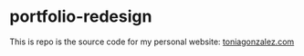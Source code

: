 # portfolio-redesign

This is repo is the source code for my personal website:  [toniagonzalez.com](https://toniagonzalez.com/)
